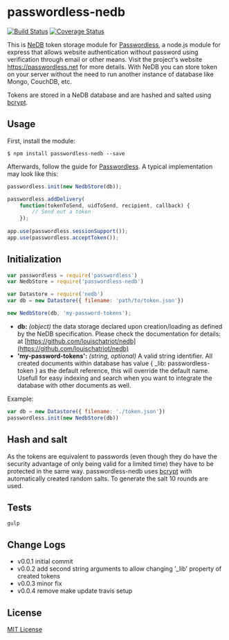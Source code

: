 # passwordless-nedb

[![Build Status](https://travis-ci.org/syarul/passwordless-nedb.svg)](https://travis-ci.org/syarul/passwordless-nedb) [![Coverage Status](https://coveralls.io/repos/syarul/passwordless-nedb/badge.svg?branch=master&service=github)](https://coveralls.io/github/syarul/passwordless-nedb?branch=master)

This is [NeDB](https://github.com/louischatriot/nedb) token storage module for [Passwordless](https://github.com/florianheinemann/passwordless), a node.js module for express that allows website authentication without password using verification through email or other means. Visit the project's website https://passwordless.net for more details. With NeDB you can store token on your server without the need to run another instance of database like Mongo, CouchDB, etc.

Tokens are stored in a NeDB database and are hashed and salted using [bcrypt](https://github.com/ncb000gt/node.bcrypt.js/). 

## Usage

First, install the module:

`$ npm install passwordless-nedb --save`

Afterwards, follow the guide for [Passwordless](https://github.com/florianheinemann/passwordless). A typical implementation may look like this:

```javascript
passwordless.init(new NedbStore(db));

passwordless.addDelivery(
    function(tokenToSend, uidToSend, recipient, callback) {
        // Send out a token
    });
    
app.use(passwordless.sessionSupport());
app.use(passwordless.acceptToken());
```

## Initialization

```javascript
var passwordless = require('passwordless')
var NedbStore = require('passwordless-nedb')

var Datastore = require('nedb')
var db = new Datastore({ filename: 'path/to/token.json'})

new NedbStore(db, 'my-password-tokens');
```
* **db:** *(object)* the data storage declared upon creation/loading as defined by the NeDB specification. Please check the documentation for details: at [https://github.com/louischatriot/nedb](https://github.com/louischatriot/nedb)
* **'my-password-tokens':** *(string, optional)* A valid string identifier. All created documents within database has value { _lib: passwordless-token } as the default reference, this will override the default name. Usefull for easy indexing and search when you want to integrate the database with other documents as well.

Example:
```javascript
var db = new Datastore({ filename: './token.json'})
passwordless.init(new NedbStore(db))
```
## Hash and salt
As the tokens are equivalent to passwords (even though they do have the security advantage of only being valid for a limited time) they have to be protected in the same way. passwordless-nedb uses [bcrypt](https://github.com/ncb000gt/node.bcrypt.js/) with automatically created random salts. To generate the salt 10 rounds are used.

## Tests
```
gulp
```
## Change Logs

- v0.0.1 initial commit
- v0.0.2 add second string arguments to allow changing '_lib' property of created tokens
- v0.0.3 minor fix
- v0.0.4 remove make update travis setup

## License

[MIT License](http://opensource.org/licenses/MIT)

